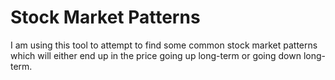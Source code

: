 # Stock Market Patterns

I am using this tool to attempt to find some common stock market patterns which will either end up in the price going up long-term or going down long-term.